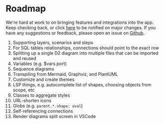 # Roadmap

We're hard at work to on bringing features and integrations into the app. Keep checking back,
or click
[here](https://cdn.forms-content.sg-form.com/76870172-b2c2-11ec-9733-2a8b791b2531) to be
notified on major changes. If you have any suggestions or feedback, please open an issue
on [Github](https://github.com/terrastruct/d2).

1. Supporting layers, scenarios and steps
1. For SQL tables relationships, connections should point to the exact row
1. Splitting up a single D2 diagram into multiple files that can be imported and reused
1. Variables (e.g. $vars.port)
1. Sequence diagrams
1. Transpiling from Mermaid, Graphviz, and PlantUML
1. Customize and create themes
1. LSP things, e.g. autocomplete list of shapes, choosing objects from scope, etc
1. Classes to aggregate styles
1. URL-shorten icons
1. Globs (e.g. `parent.*.shape: oval`)
1. Self-referencing connections
1. Render diagrams split screen in VSCode
